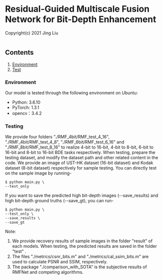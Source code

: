 #  Residual-Guided Multiscale Fusion Network for Bit-Depth Enhancement
Copyright(c) 2021 Jing Liu
```

```
## Contents

1. [Environment](#1)
2. [Test](#2)


<h3 id="1">Environment</h3>
Our model is tested through the following environment on Ubuntu:

- Python: 3.6.10
- PyTorch: 1.3.1
- opencv：3.4.2

### Testing
We provide four folders "./RMF_4bit/RMF_test_4_16", "./RMF_4bit/RMF_test_4_8", "./RMF_6bit/RMF_test_6_16" and "./RMF_8bit/RMF_test_8_16" to realize 4-bit to 16-bit, 4-bit to 8-bit, 6-bit to 16-bit and 8-bit to 16-bit BDE tasks respectively. When testing, prepare the testing dataset, and modify the dataset path and other related content in the code. We provide an image of UST-HK dataset (16-bit dataset)  and Kodak dataset (8-bit dataset) respectively for sample testing. You can directly test on the sample image by running-

```
$ python main.py \
--test_only
```
If you want to save the predicted high bit-depth images (--save_results) and high bit-depth ground truths (--save_gt), you can  run-

```
$ python main.py \
--test_only \
--save_results \
--save_gt
```

Note: 

1. We provide recovery results of  sample images in the folder "result" of each models. When testing, the predicted results are saved in the folder "test" .
2. The files "./metrics/csnr_bits.m" and "./metrics/cal_ssim_bits.m" are used to calculate PSNR and SSIM, respectively.
3. The package "./comparison_with_SOTA"  is the subjective results of RMFNet and competing algorithms.